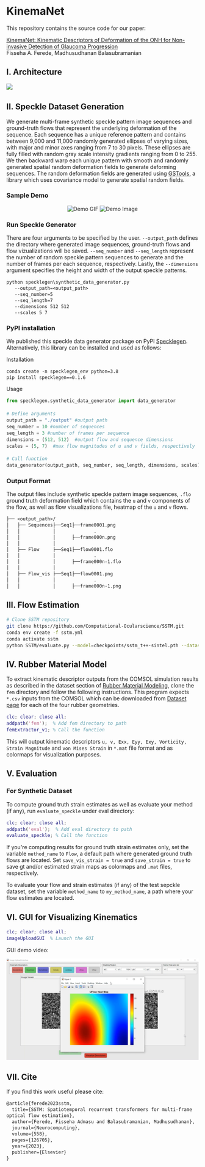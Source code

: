 ﻿# KinemaNet
This repository contains the source code for our paper:

[KinemaNet: Kinematic Descriptors of Deformation of the ONH for Non-invasive Detection of Glaucoma Progression](https://computational-ocularscience.github.io/kinemanet.github.io/)<br/>
Fisseha A. Ferede, Madhusudhanan Balasubramanian<br/>

## I. Architecture

<img src="Elastonet_architecture.png">

## II. Speckle Dataset Generation

We generate multi-frame synthetic speckle pattern image sequences and ground-truth flows that represent the underlying deformation of the sequence. Each sequence has a unique reference pattern and contains between 9,000 and 11,000 randomly generated ellipses of varying sizes, with major and minor axes ranging from 7 to 30 pixels. These ellipses are fully filled with random gray scale intensity gradients ranging from 0 to 255. 
We then backward warp each unique pattern with smooth and randomly generated spatial random deformation fields to generate deforming sequences. The random deformation fields are generated using [GSTools](https://gmd.copernicus.org/articles/15/3161/2022/), a library which uses
covariance model to generate spatial random fields. 

### Sample Demo

<p align="center">
   <img src="specklegen/sample/sample_seq.gif" width="225" height="225" alt="Demo GIF">
   <img src="specklegen/sample/flow001.png" width="550" height="275" alt="Demo Image">
</p>

### Run Speckle Generator

There are four arguments to be specified by the user. `--output_path` defines the directory where generated image sequences, ground-truth flows and flow vizualizations will be saved.  `--seq_number` and `--seq_length` represent the number of random speckle pattern sequences to generate and the number of frames per each sequence, respectively.
Lastly, the `--dimensions` argument specifies the height and width of the output speckle patterns. 
```
python specklegen\synthetic_data_generator.py
   --output_path=<output_path>
   --seq_number=5
   --seq_length=7
   --dimensions 512 512
   --scales 5 7
```

### PyPI installation
We published this speckle data generator package on PyPI [Specklegen](https://pypi.org/project/specklegen/0.1.6/). Alternatively, this library can be installed and used as follows:

Installation
```
conda create -n specklegen_env python=3.8
pip install specklegen==0.1.6
```
Usage

```python
from specklegen.synthetic_data_generator import data_generator

# Define arguments
output_path = "./output" #output path
seq_number = 10 #number of sequences 
seq_length = 3 #number of frames per sequence
dimensions = (512, 512)  #output flow and sequence dimensions 
scales = (5, 7)  #max flow magnitudes of u and v fields, respectively

# Call function
data_generator(output_path, seq_number, seq_length, dimensions, scales)
```

### Output Format
The output files include synthetic speckle pattern image sequences, `.flo` ground truth deformation field which contains the `u` and `v` components of the flow, as well as flow visualizations file, heatmap of the `u` and `v` flows.

```
├── <output_path>/
│   ├── Sequences├──Seq1├──frame0001.png
│   │            │              .
│   │            │      ├──frame000n.png     
│   │            │ 
│   ├── Flow     ├──Seq1├──flow0001.flo
│   │            │              .
│   │            │      ├──frame000n-1.flo
│   │            │     
│   ├── Flow_vis ├──Seq1├──flow0001.png
│   │            │              .
│   │            │      ├──frame000n-1.png
```

## III. Flow Estimation

```bash
# Clone SSTM repository
git clone https://github.com/Computational-Ocularscience/SSTM.git
conda env create -f sstm.yml
conda activate sstm
python SSTM/evaluate.py --model=checkpoints/sstm_t++-sintel.pth --dataset=speckle/sequences
```

## IV. Rubber Material Model

To extract kinematic descriptor outputs from the COMSOL simulation results as described in the dataset section of [Rubber Material Modeling](https://computational-ocularscience.github.io/kinemanet.github.io/#rubber-material-modeling), clone the `fem` directory and follow the following instructions.
This program expects `*.csv` inputs from the COMSOL which can be downloaded from [Dataset page]((https://computational-ocularscience.github.io/kinemanet.github.io/#rubber-material-modeling)) for each of the four rubber geometries.

```matlab
clc; clear; close all;
addpath('fem');  % Add fem directory to path
femExtractor_v1; % Call the function
```
This will output kinematic descriptors `u, v, Exx, Eyy, Exy, Vorticity, Strain Magnitude` and `von Mises Strain` in `*.mat` file format and as colormaps for visualization purposes.

## V. Evaluation

### For Synthetic Dataset
To compute ground truth strain estimates as well as evaluate your method (if any), run `evaluate_speckle` under eval directory:

```matlab
clc; clear; close all;
addpath('eval');  % Add eval directory to path
evaluate_speckle; % Call the function
```
If you're computing results for ground truth strain estimates only, set the variable `method_name` to `Flow`, a default path where generated ground truth flows are located.
Set `save_vis_strain = true` and `save_strain = true` to save gt and/or estimated strain maps as colormaps and `.mat` files, respectively.

To evaluate your flow and strain estimates (if any) of the test sepckle dataset, set the variable `method_name` to `my_method_name`, a path where your flow estimates are located.
    

## VI. GUI for Visualizing Kinematics
```matlab
clc; clear; close all;
imageUploadGUI  % Launch the GUI
```
GUI demo video:

[![Demo Video](https://github.com/Computational-Ocularscience/KinemaNet/blob/main/GUI/Demo/GUI_snapshot.png)](https://www.youtube.com/watch?v=w8ZAxRauuDA&list=PLwsd7wXvear-qbWi7rvkdfhtEfZmVp21c&index=3)


## VII. Cite

If you find this work useful please cite:
```
@article{ferede2023sstm,
  title={SSTM: Spatiotemporal recurrent transformers for multi-frame optical flow estimation},
  author={Ferede, Fisseha Admasu and Balasubramanian, Madhusudhanan},
  journal={Neurocomputing},
  volume={558},
  pages={126705},
  year={2023},
  publisher={Elsevier}
}
```
